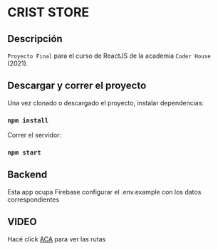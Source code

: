 # CRIST STORE

## Descripción

`Proyecto Final` para el curso de ReactJS de la academia `Coder House` (2021).

## Descargar y correr el proyecto

Una vez clonado o descargado el proyecto, instalar dependencias:

### `npm install`

Correr el servidor:

### `npm start`

## Backend

Esta app ocupa Firebase configurar el .env.example con los datos correspondientes

## VIDEO

Hacé click [ACA](https://www.loom.com/share/214b9a05b2624253b4796dfc33b8f7db) para ver las rutas
